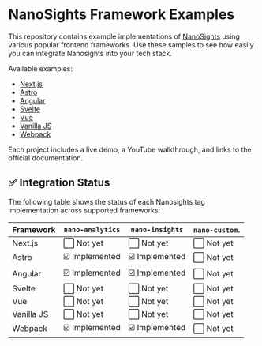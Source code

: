 # NanoSights Framework Examples

This repository contains example implementations of [NanoSights](https://www.nanosights.dev) using various popular frontend frameworks. Use these samples to see how easily you can integrate Nanosights into your tech stack.

Available examples:
- [Next.js](./nextjs-demo)
- [Astro](./astro-demo)
- [Angular](./angular-demo)
- [Svelte](./svelte-demo)
- [Vue](./vue-demo)
- [Vanilla JS](./vanilla-demo)
- [Webpack](./webpack-demo)

Each project includes a live demo, a YouTube walkthrough, and links to the official documentation.

## ✅ Integration Status

The following table shows the status of each Nanosights tag implementation across supported frameworks:

| Framework     | `nano-analytics`  | `nano-insights`  | `nano-custom`.  |
|---------------|-------------------|------------------|-----------------|
| Next.js       | ⬜ Not yet        | ⬜ Not yet        | ⬜ Not yet      |
| Astro         | ☑️ Implemented    | ☑️ Implemented    | ⬜ Not yet      |
| Angular       | ☑️ Implemented    | ☑️ Implemented    | ⬜ Not yet      |
| Svelte        | ⬜ Not yet        | ⬜ Not yet        | ⬜ Not yet      |
| Vue           | ⬜ Not yet        | ⬜ Not yet        | ⬜ Not yet      |
| Vanilla JS    | ⬜ Not yet        | ⬜ Not yet        | ⬜ Not yet      |
| Webpack       | ☑️ Implemented    | ☑️ Implemented    | ⬜ Not yet      |
